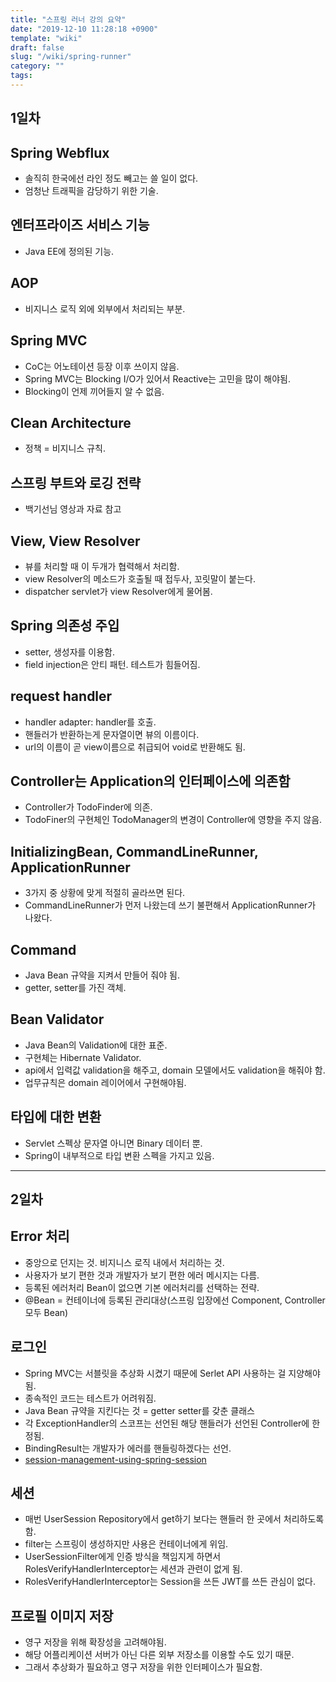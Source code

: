 ```yaml
---
title: "스프링 러너 강의 요약"
date: "2019-12-10 11:28:18 +0900"
template: "wiki"
draft: false
slug: "/wiki/spring-runner"
category: ""
tags:
---
```


## 1일차

## Spring Webflux

- 솔직히 한국에선 라인 정도 빼고는 쓸 일이 없다.
- 엄청난 트래픽을 감당하기 위한 기술.

## 엔터프라이즈 서비스 기능

- Java EE에 정의된 기능.

## AOP

- 비지니스 로직 외에 외부에서 처리되는 부분.

## Spring MVC

- CoC는 어노테이션 등장 이후 쓰이지 않음.
- Spring MVC는 Blocking I/O가 있어서 Reactive는 고민을 많이 해야됨.
- Blocking이 언제 끼어들지 알 수 없음.

## Clean Architecture

- 정책 = 비지니스 규칙.

## 스프링 부트와 로깅 전략

- 백기선님 영상과 자료 참고

## View, View Resolver

- 뷰를 처리할 때 이 두개가 협력해서 처리함.
- view Resolver의 메소드가 호출될 때 접두사, 꼬릿말이 붙는다.
- dispatcher servlet가 view Resolver에게 물어봄.

## Spring 의존성 주입

- setter, 생성자를 이용함.
- field injection은 안티 패턴. 테스트가 힘들어짐.

## request handler

- handler adapter: handler를 호출.
- 핸들러가 반환하는게 문자열이면 뷰의 이름이다.
- url의 이름이 곧 view이름으로 취급되어 void로 반환해도 됨.

## Controller는 Application의 인터페이스에 의존함

- Controller가 TodoFinder에 의존.
- TodoFiner의 구현체인 TodoManager의 변경이 Controller에 영향을 주지 않음.

## InitializingBean, CommandLineRunner, ApplicationRunner

- 3가지 중 상황에 맞게 적절히 골라쓰면 된다.
- CommandLineRunner가 먼저 나왔는데 쓰기 불편해서 ApplicationRunner가 나왔다.

## Command

- Java Bean 규약을 지켜서 만들어 줘야 됨.
- getter, setter를 가진 객체.

## Bean Validator

- Java Bean의 Validation에 대한 표준.
- 구현체는 Hibernate Validator.
- api에서 입력값 validation을 해주고, domain 모델에서도 validation을 해줘야 함.
- 업무규칙은 domain 레이어에서 구현해야됨.

## 타입에 대한 변환

- Servlet 스펙상 문자열 아니면 Binary 데이터 뿐.
- Spring이 내부적으로 타입 변환 스펙을 가지고 있음.

---

## 2일차

## Error 처리

- 중앙으로 던지는 것. 비지니스 로직 내에서 처리하는 것.
- 사용자가 보기 편한 것과 개발자가 보기 편한 에러 메시지는 다름.
- 등록된 에러처리 Bean이 없으면 기본 에러처리를 선택하는 전략.
- @Bean = 컨테이너에 등록된 관리대상(스프링 입장에선 Component, Controller 모두 Bean)

## 로그인

- Spring MVC는 서블릿을 추상화 시켰기 때문에 Serlet API 사용하는 걸 지양해야됨.
- 종속적인 코드는 테스트가 어려워짐.
- Java Bean 규약을 지킨다는 것 = getter setter를 갖춘 클래스
- 각 ExceptionHandler의 스코프는 선언된 해당 핸들러가 선언된 Controller에 한정됨.
- BindingResult는 개발자가 에러를 핸들링하겠다는 선언.
- [session-management-using-spring-session](https://sivalabs.in/2018/02/session-management-using-spring-session-jdbc-datastore/)

## 세션

- 매번 UserSession Repository에서 get하기 보다는 핸들러 한 곳에서 처리하도록 함.
- filter는 스프링이 생성하지만 사용은 컨테이너에게 위임.
- UserSessionFilter에게 인증 방식을 책임지게 하면서 RolesVerifyHandlerInterceptor는 세션과 관련이 없게 됨.
- RolesVerifyHandlerInterceptor는 Session을 쓰든 JWT를 쓰든 관심이 없다.

## 프로필 이미지 저장

- 영구 저장을 위해 확장성을 고려해야됨.
- 해당 어플리케이션 서버가 아닌 다른 외부 저장소를 이용할 수도 있기 때문.
- 그래서 추상화가 필요하고 영구 저장을 위한 인터페이스가 필요함.
